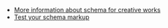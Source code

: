 <ul>
	<li><a href="https://schema.org/Person">More information about schema for creative works</a></li>
	<li><a href="https://search.google.com/structured-data/testing-tool">Test your schema markup</a></li>
</ul>
